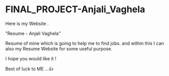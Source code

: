 # FINAL_PROJECT-Anjali_Vaghela

Here is my Website .     

"Resume - Anjali Vaghela"

Resume of mine which is going to help me to find jobs.
and within this I can also my Resume Website for some useful purpose.

I hope you would like it !

Best of luck to ME ...👍


